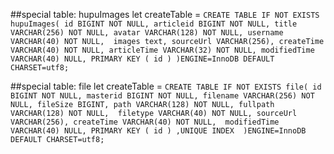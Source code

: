 ##special table: hupuImages
let createTable = `CREATE TABLE IF NOT EXISTS hupuImages(
   id BIGINT NOT NULL,
   articleid BIGINT NOT NULL,
   title VARCHAR(256) NOT NULL,
   avatar VARCHAR(128) NOT NULL,
   username VARCHAR(40) NOT NULL, 
   images text,
   sourceUrl VARCHAR(256),
   createTime VARCHAR(40) NOT NULL,
   articleTime VARCHAR(32) NOT NULL,
   modifiedTime VARCHAR(40) NULL,
   PRIMARY KEY ( id )
)ENGINE=InnoDB DEFAULT CHARSET=utf8;`


##special table: file
let createTable = `CREATE TABLE IF NOT EXISTS file(
   id BIGINT NOT NULL,
   masterid BIGINT NOT NULL,
   filename VARCHAR(256) NOT NULL,
   fileSize BIGINT,
   path VARCHAR(128) NOT NULL,
   fullpath VARCHAR(128) NOT NULL, 
   filetype VARCHAR(40) NOT NULL,
   sourceUrl VARCHAR(256),
   createTime VARCHAR(40) NOT NULL, 
   modifiedTime VARCHAR(40) NULL,
   PRIMARY KEY ( id ) ,UNIQUE INDEX 
)ENGINE=InnoDB DEFAULT CHARSET=utf8;`